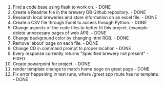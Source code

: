 1. Find a code base using flask to work on. - DONE
2. Create a Readme file in the brewery DB  Github repository.  - DONE
3. Research local breweries and store information on an excel file. - DONE
3. Create a CSV file through Excel to access through Python. - DONE
4. Change aspects of the code files to better fit this project. (example - delete unnecesary pages of web API). - DONE
6. Change background color by changing html RGB. - DONE
7. Remove 'about' page on each file. - DONE
8. Change CD in command prompt to proper location - DONE
9. Every response currently returns "Specified brewery not present" - FIXED
10. Create powerpoint for project. - DONE
11. render template change to match home page on greet page - DONE
12. Fix error happening in test runs, where /greet app route has no template. - DONE
